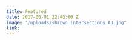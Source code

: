 ```yaml
---
title: Featured
date: 2017-06-01 22:46:00 Z
image: "/uploads/sbrown_intersections_03.jpg"
link: 
---
```


